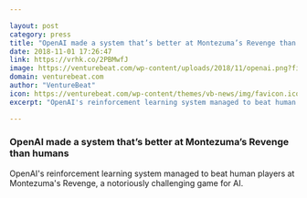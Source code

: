 ```yaml
---

layout: post
category: press
title: "OpenAI made a system that’s better at Montezuma’s Revenge than humans"
date: 2018-11-01 17:26:47
link: https://vrhk.co/2PBMwfJ
image: https://venturebeat.com/wp-content/uploads/2018/11/openai.png?fit=1630%2C1024&strip=all
domain: venturebeat.com
author: "VentureBeat"
icon: https://venturebeat.com/wp-content/themes/vb-news/img/favicon.ico
excerpt: "OpenAI's reinforcement learning system managed to beat human players at Montezuma's Revenge, a notoriously challenging game for AI."

---
```


### OpenAI made a system that’s better at Montezuma’s Revenge than humans

OpenAI's reinforcement learning system managed to beat human players at Montezuma's Revenge, a notoriously challenging game for AI.